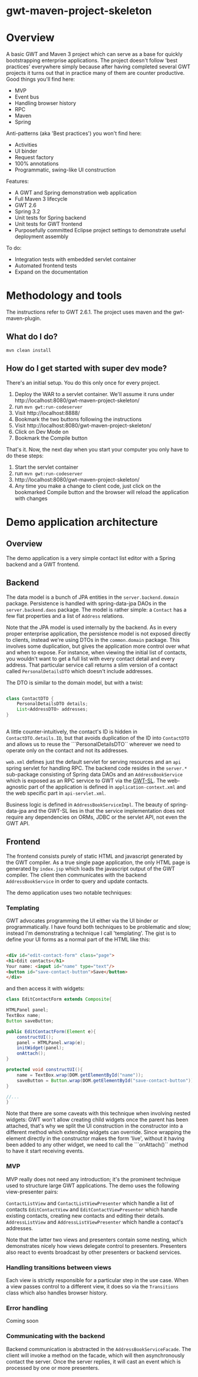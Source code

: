 gwt-maven-project-skeleton
==========================

# Overview

A basic GWT and Maven 3 project which can serve as a base for quickly bootstrapping enterprise applications. The project doesn't follow 'best practices' everywhere  simply because after having completed several GWT projects it turns out that in practice many of them are counter productive. Good things you'll find here:

* MVP
* Event bus
* Handling browser history
* RPC
* Maven
* Spring

Anti-patterns (aka 'Best practices') you won't find here:

* Activities
* UI binder
* Request factory
* 100% annotations
* Programmatic, swing-like UI construction

Features:

* A GWT and Spring demonstration web application
* Full Maven 3 lifecycle 
* GWT 2.6
* Spring 3.2
* Unit tests for Spring backend
* Unit tests for GWT frontend 
* Purposefully committed Eclipse project settings to demonstrate useful deployment assembly

To do:

* Integration tests with embedded servlet container
* Automated frontend tests
* Expand on the documentation

# Methodology and tools

The instructions refer to GWT 2.6.1. The project uses maven and the gwt-maven-plugin.

## What do I do?

```mvn clean install```

## How do I get started with super dev mode?

There's an initial setup. You do this only once for every project.

1. Deploy the WAR to a servlet container. We'll assume it runs under http://localhost:8080/gwt-maven-project-skeleton/
2. run ```mvn gwt:run-codeserver```
3. Visit http://localhost:8888/
4. Bookmark the two buttons following the instructions
5. Visit http://localhost:8080/gwt-maven-project-skeleton/
6. Click on Dev Mode on
7. Bookmark the Compile button

That's it. Now, the next day when you start your computer you only have to do these steps:

1. Start the servlet container
2. run ```mvn gwt:run-codeserver```
3. http://localhost:8080/gwt-maven-project-skeleton/
4. Any time you make a change to client code, just click on the bookmarked Compile button and the browser will reload the application with changes

# Demo application architecture

## Overview

The demo application is a very simple contact list editor with a Spring backend and a GWT frontend.

## Backend

 The data model is a bunch of JPA entities in the ```server.backend.domain``` package.
Persistence is handled with spring-data-jpa DAOs in the ```server.backend.daos``` package.
The model is rather simple: a ```Contact``` has a few flat properties and a list of ```Address``` relations.

Note that the JPA model is used internally by the backend. As in every proper enterprise application, the persistence model is not exposed directly to clients,
instead we're using DTOs in the ```common.domain``` package. This involves some duplication, but gives the application more control over what and when to expose.
For instance, when viewing the initial list of contacts, you wouldn't want to get a full list with every contact detail and every address. That particular service call returns a slim version of a contact called ```PersonalDetailsDTO``` which doesn't include addresses.

The DTO is similar to the domain model, but with a twist: 

```java

class ContactDTO {
	PersonalDetailsDTO details;
	List<AddressDTO> addresses;
}
 
```

A little counter-intuitively, the contact's ID is hidden in ```ContactDTO.details.ID```, but that avoids duplication of the ID into ```ContactDTO``` and allows us to reuse the ```PersonalDetailsDTO`` wherever we need to operate only on the contact and not its addresses.


```web.xml``` defines just the default servlet for serving resources and an ```api``` spring servlet for handling RPC.
The backend code resides in the ```server.* ``` sub-package consisting of Spring data DAOs and an ```AddressBookService``` which is exposed as an
RPC service to GWT via the [GWT-SL](https://github.com/ggeorgovassilis/gwt-sl). The web-agnostic part of the application is defined in ```application-context.xml``` and the web specific part in ```api-servlet.xml```.

Business logic is defined in ```AddressBookServiceImpl```. The beauty of spring-data-jpa and the GWT-SL lies in that the service implementation does not require any dependencies on ORMs, JDBC or the servlet API, not even the GWT API.

## Frontend

The frontend consists purely of static HTML and javascript generated by the GWT compiler. As a true single page application, the only HTML page is generated by ```index.jsp``` which loads the javascript output of the GWT compiler. The client then communicates with the backend ```AddressBookService``` in order to query and update contacts.

The demo application uses two notable techniques:

### Templating

GWT advocates programming the UI either via the UI binder or programmatically. I have found both techniques to be problematic and slow; instead I'm demonstrating a technique I call 'templating'. The gist is to define your UI forms as a normal part of the HTML like this:

```html

<div id="edit-contact-form" class="page">
<h1>Edit contacts</h1>
Your name: <input id="name" type="text"/>
<button id="save-contact-button">Save</button>
</div>
```
and then access it with widgets:

```java
class EditContactForm extends Composite{

HTMLPanel panel;
TextBox name;
Button saveButton;

public EditContactForm(Element e){
	constructUI();
	panel = HTMLPanel.wrap(e);
	initWidget(panel);
	onAttach();
}

protected void constructUI(){
	name = TextBox.wrap(DOM.getElementById("name"));
	saveButton = Button.wrap(DOM.getElementById("save-contact-button"));	
}

//...
}

```

Note that there are some caveats with this technique when involving nested widgets: GWT won't allow creating child widgets once the parent has been attached, that's why we split the UI construction in the constructor into a different method which extending widgets can override. Since wrapping the element directly in the constructor makes the form 'live', without it having been added to any other widget, we need to call the ```onAttach()`` method to have it start receiving events. 

### MVP

MVP really does not need any introduction; it's the prominent technique used to structure large GWT applications. The demo uses the following view-presenter pairs:

```ContactListView``` and ```ContactListViewPresenter``` which handle a list of contacts
```EditContactView``` and ```EditContactViewPresenter``` which handle existing contacts, creating new contacts and editing their details.
```AddressListView``` and ```AddressListViewPresenter``` which handle a contact's addresses.

Note that the latter two views and presenters contain some nesting, which demonstrates nicely how views delegate control to presenters. Presenters also react to events broadcast by other presenters or backend services.

### Handling transitions between views

Each view is strictly responsible for a particular step in the use case. When a view passes control to a different view, it does so via the ```Transitions``` class
which also handles browser history.

### Error handling

Coming soon

### Communicating with the backend

Backend communication is abstracted in the ```AddressBookServiceFacade```. The client will invoke a method on the facade, which will then asynchronously contact the server. Once the server replies, it will cast an event which is processed by one or more presenters.
